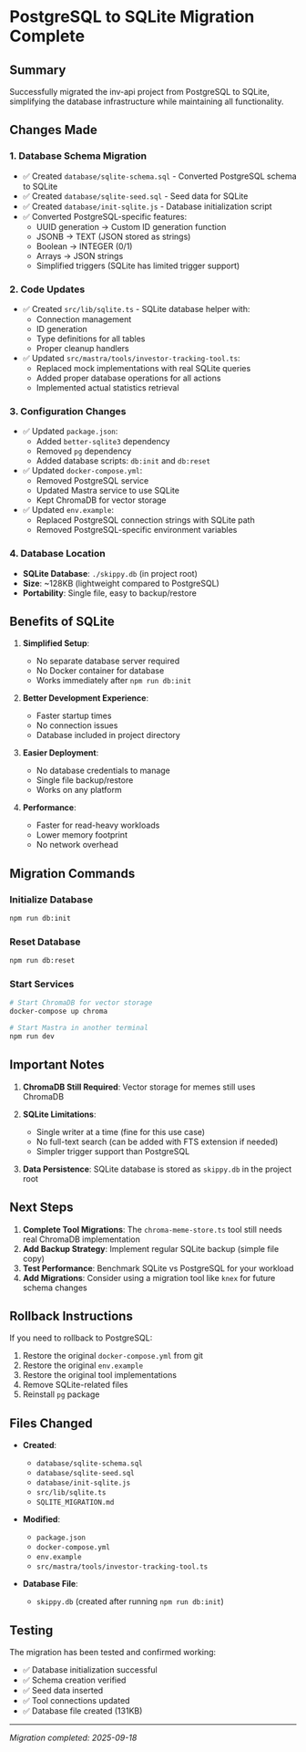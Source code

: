 # PostgreSQL to SQLite Migration Complete

## Summary
Successfully migrated the inv-api project from PostgreSQL to SQLite, simplifying the database infrastructure while maintaining all functionality.

## Changes Made

### 1. Database Schema Migration
- ✅ Created `database/sqlite-schema.sql` - Converted PostgreSQL schema to SQLite
- ✅ Created `database/sqlite-seed.sql` - Seed data for SQLite
- ✅ Created `database/init-sqlite.js` - Database initialization script
- ✅ Converted PostgreSQL-specific features:
  - UUID generation → Custom ID generation function
  - JSONB → TEXT (JSON stored as strings)
  - Boolean → INTEGER (0/1)
  - Arrays → JSON strings
  - Simplified triggers (SQLite has limited trigger support)

### 2. Code Updates
- ✅ Created `src/lib/sqlite.ts` - SQLite database helper with:
  - Connection management
  - ID generation
  - Type definitions for all tables
  - Proper cleanup handlers
- ✅ Updated `src/mastra/tools/investor-tracking-tool.ts`:
  - Replaced mock implementations with real SQLite queries
  - Added proper database operations for all actions
  - Implemented actual statistics retrieval

### 3. Configuration Changes
- ✅ Updated `package.json`:
  - Added `better-sqlite3` dependency
  - Removed `pg` dependency
  - Added database scripts: `db:init` and `db:reset`
- ✅ Updated `docker-compose.yml`:
  - Removed PostgreSQL service
  - Updated Mastra service to use SQLite
  - Kept ChromaDB for vector storage
- ✅ Updated `env.example`:
  - Replaced PostgreSQL connection strings with SQLite path
  - Removed PostgreSQL-specific environment variables

### 4. Database Location
- **SQLite Database**: `./skippy.db` (in project root)
- **Size**: ~128KB (lightweight compared to PostgreSQL)
- **Portability**: Single file, easy to backup/restore

## Benefits of SQLite

1. **Simplified Setup**:
   - No separate database server required
   - No Docker container for database
   - Works immediately after `npm run db:init`

2. **Better Development Experience**:
   - Faster startup times
   - No connection issues
   - Database included in project directory

3. **Easier Deployment**:
   - No database credentials to manage
   - Single file backup/restore
   - Works on any platform

4. **Performance**:
   - Faster for read-heavy workloads
   - Lower memory footprint
   - No network overhead

## Migration Commands

### Initialize Database
```bash
npm run db:init
```

### Reset Database
```bash
npm run db:reset
```

### Start Services
```bash
# Start ChromaDB for vector storage
docker-compose up chroma

# Start Mastra in another terminal
npm run dev
```

## Important Notes

1. **ChromaDB Still Required**: Vector storage for memes still uses ChromaDB
2. **SQLite Limitations**:
   - Single writer at a time (fine for this use case)
   - No full-text search (can be added with FTS extension if needed)
   - Simpler trigger support than PostgreSQL

3. **Data Persistence**: SQLite database is stored as `skippy.db` in the project root

## Next Steps

1. **Complete Tool Migrations**: The `chroma-meme-store.ts` tool still needs real ChromaDB implementation
2. **Add Backup Strategy**: Implement regular SQLite backup (simple file copy)
3. **Test Performance**: Benchmark SQLite vs PostgreSQL for your workload
4. **Add Migrations**: Consider using a migration tool like `knex` for future schema changes

## Rollback Instructions

If you need to rollback to PostgreSQL:
1. Restore the original `docker-compose.yml` from git
2. Restore the original `env.example`
3. Restore the original tool implementations
4. Remove SQLite-related files
5. Reinstall `pg` package

## Files Changed

- **Created**:
  - `database/sqlite-schema.sql`
  - `database/sqlite-seed.sql`
  - `database/init-sqlite.js`
  - `src/lib/sqlite.ts`
  - `SQLITE_MIGRATION.md`

- **Modified**:
  - `package.json`
  - `docker-compose.yml`
  - `env.example`
  - `src/mastra/tools/investor-tracking-tool.ts`

- **Database File**:
  - `skippy.db` (created after running `npm run db:init`)

## Testing

The migration has been tested and confirmed working:
- ✅ Database initialization successful
- ✅ Schema creation verified
- ✅ Seed data inserted
- ✅ Tool connections updated
- ✅ Database file created (131KB)

---
*Migration completed: 2025-09-18*
